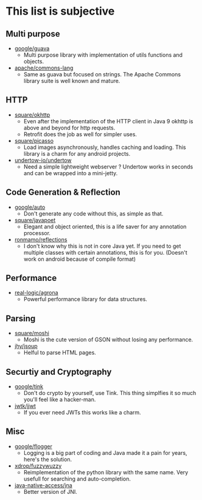 # This list is subjective

## Multi purpose

* [google/guava](https://github.com/google/guava)
  * Multi purpose library with implementation of utils functions and objects.
* [apache/commons-lang](https://github.com/apache/commons-lang)
  * Same as guava but focused on strings. The Apache Commons library suite is well known and mature.

## HTTP

* [square/okhttp](https://github.com/square/okhttp)
  * Even after the implementation of the HTTP client in Java 9 okhttp is above and beyond for http requests.
  * Retrofit does the job as well for simpler uses. 
* [square/picasso](https://github.com/square/picasso)
  * Load images asynchronously, handles caching and loading. This library is a charm for any android projects.
* [undertow-io/undertow](https://github.com/undertow-io/undertow)
  * Need a simple lightweight webserver ? Undertow works in seconds and can be wrapped into a mini-jetty.

## Code Generation & Reflection

* [google/auto](https://github.com/google/auto)
  * Don't generate any code without this, as simple as that.
* [square/javapoet](https://github.com/square/javapoet)
  * Elegant and object oriented, this is a life saver for any annotation processor.
* [ronmamo/reflections](https://github.com/ronmamo/reflections)
  * I don't know why this is not in core Java yet. If you need to get multiple classes with certain annotations, this is for you. (Doesn't work on android because of compile format)
  
## Performance
* [real-logic/agrona](https://github.com/real-logic/agrona)
  * Powerful performance library for data structures.

## Parsing
* [square/moshi](https://github.com/square/moshi)
  * Moshi is the cute version of GSON without losing any performance.
* [jhy/jsoup](https://github.com/jhy/jsoup)
  * Helful to parse HTML pages.
  
## Securtiy and Cryptography
* [google/tink](https://github.com/google/tink)
  * Don't do crypto by yourself, use Tink. This thing simplfies it so much you'll feel like a hacker-man.
* [jwtk/jjwt](https://github.com/jwtk/jjwt)
  * If you ever need JWTs this works like a charm.
  
## Misc
* [google/flogger](https://github.com/google/flogger)
  * Logging is a big part of coding and Java made it a pain for years, here's the solution.
* [xdrop/fuzzywuzzy](https://github.com/xdrop/fuzzywuzzy)
  * Reimplementation of the python library with the same name. Very usefull for searching and auto-completion.
* [java-native-access/jna](https://github.com/java-native-access/jna)
  * Better version of JNI.
